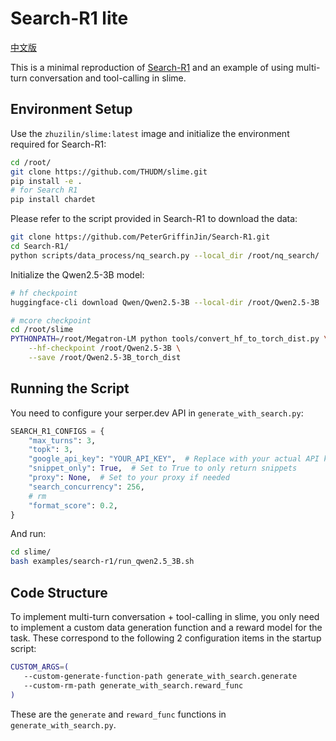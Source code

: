 # Search-R1 lite

[中文版](./README_zh.md)

This is a minimal reproduction of [Search-R1](https://github.com/PeterGriffinJin/Search-R1) and an example of using multi-turn conversation and tool-calling in slime.

## Environment Setup

Use the `zhuzilin/slime:latest` image and initialize the environment required for Search-R1:

```bash
cd /root/
git clone https://github.com/THUDM/slime.git
pip install -e .
# for Search R1
pip install chardet
```

Please refer to the script provided in Search-R1 to download the data:

```bash
git clone https://github.com/PeterGriffinJin/Search-R1.git
cd Search-R1/
python scripts/data_process/nq_search.py --local_dir /root/nq_search/
```

Initialize the Qwen2.5-3B model:

```bash
# hf checkpoint
huggingface-cli download Qwen/Qwen2.5-3B --local-dir /root/Qwen2.5-3B

# mcore checkpoint
cd /root/slime
PYTHONPATH=/root/Megatron-LM python tools/convert_hf_to_torch_dist.py \
    --hf-checkpoint /root/Qwen2.5-3B \
    --save /root/Qwen2.5-3B_torch_dist
```

## Running the Script

You need to configure your serper.dev API in `generate_with_search.py`:

```python
SEARCH_R1_CONFIGS = {
    "max_turns": 3,
    "topk": 3,
    "google_api_key": "YOUR_API_KEY",  # Replace with your actual API key
    "snippet_only": True,  # Set to True to only return snippets
    "proxy": None,  # Set to your proxy if needed
    "search_concurrency": 256,
    # rm
    "format_score": 0.2,
}
```

And run:

```bash
cd slime/
bash examples/search-r1/run_qwen2.5_3B.sh
```

## Code Structure

To implement multi-turn conversation + tool-calling in slime, you only need to implement a custom data generation function and a reward model for the task. These correspond to the following 2 configuration items in the startup script:

```bash
CUSTOM_ARGS=(
   --custom-generate-function-path generate_with_search.generate
   --custom-rm-path generate_with_search.reward_func
)
```

These are the `generate` and `reward_func` functions in `generate_with_search.py`.
